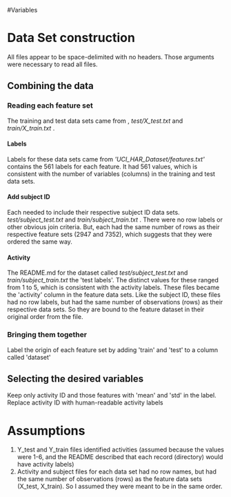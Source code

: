 

#Variables


# Data Set construction
All files appear to be space-delimited with no headers. Those arguments were necessary to read all files. 

## Combining the data ##

### Reading each feature set ###
The training and test data sets came from , _test/X_test.txt_ and _train/X_train.txt_ .

#### Labels ####
Labels for these data sets came from _'UCI_HAR_Dataset/features.txt'_ contains the 561 labels for each feature. It had 561 values, which is consistent with the number of variables (columns) in the training and test data sets.

#### Add subject ID ####
Each needed to include their respective subject ID data sets.  _test/subject_test.txt_ and _train/subject_train.txt_ . There were no row labels or other obvious join criteria. But, each had the same number of rows as their respective feature sets (2947 and 7352), which suggests that they were ordered the same way.

#### Activity ####
The README.md for the dataset called _test/subject_test.txt_ and _train/subject_train.txt_ the 'test labels'. The distinct values for these ranged from 1 to 5, which is consistent with the activity labels. These files became the 'activity' column in the feature data sets. Like the subject ID, these files had no row labels, but had the same number of observations (rows) as their respective data sets. So they are bound to the feature dataset in their original order from the file.

### Bringing them together ###
Label the origin of each feature set by adding 'train' and 'test' to a column called 'dataset'

## Selecting the desired variables ##
Keep only activity ID and those features with 'mean' and 'std' in the label.
Replace activity ID with human-readable activity labels


# Assumptions #
1. Y_test and Y_train files identified activities (assumed because the values were 1-6, and the README described that each record (directory) would have activity labels)
2. Activity and subject files for each data set had no row names, but had the same number of observations (rows) as the feature data sets (X_test, X_train). So I assumed they were meant to be in the same order.
